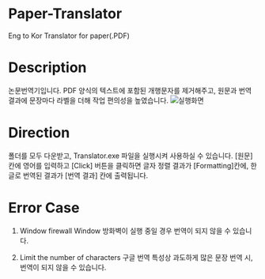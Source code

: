 # Paper-Translator
Eng to Kor Translator for paper(.PDF)

# Description
논문번역기입니다. PDF 양식의 텍스트에 포함된 개행문자를 제거해주고, 원문과 번역 결과에 문장마다 라벨을 더해 작업 편의성을 높였습니다.
![실행화면](https://user-images.githubusercontent.com/50859990/58232379-51966580-7d74-11e9-8f4a-b676753288ac.png)


# Direction
폴더를 모두 다운받고, Translator.exe 파일을 실행시켜 사용하실 수 있습니다. [원문] 칸에 영어를 입력하고 [Click] 버튼을 클릭하면 글자 정렬 결과가 [Formatting]칸에, 한글로 번역된 결과가 [번역 결과] 칸에 출력됩니다.


# Error Case
1) Window firewall
Window 방화벽이 실행 중일 경우 번역이 되지 않을 수 있습니다.

2) Limit the number of characters
구글 번역 특성상 과도하게 많은 문장 번역 시, 번역이 되지 않을 수 있습니다.
